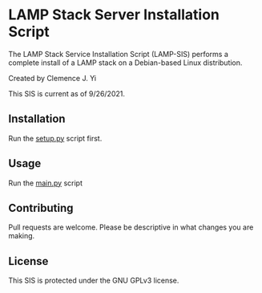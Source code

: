 # LAMP Stack Server Installation Script

The LAMP Stack Service Installation Script (LAMP-SIS) performs a complete install of a LAMP stack on a Debian-based Linux distribution.

Created by Clemence J. Yi

This SIS is current as of 9/26/2021.

## Installation

Run the [setup.py](./setup.py) script first.

## Usage

Run the [main.py](./main.py) script

## Contributing

Pull requests are welcome. Please be descriptive in what changes you are making.

## License

This SIS is protected under the GNU GPLv3 license.
